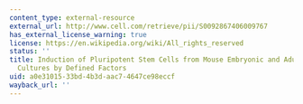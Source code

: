 ```yaml
---
content_type: external-resource
external_url: http://www.cell.com/retrieve/pii/S0092867406009767
has_external_license_warning: true
license: https://en.wikipedia.org/wiki/All_rights_reserved
status: ''
title: Induction of Pluripotent Stem Cells from Mouse Embryonic and Adult Fibroblast
  Cultures by Defined Factors
uid: a0e31015-33bd-4b3d-aac7-4647ce98eccf
wayback_url: ''
---
```

